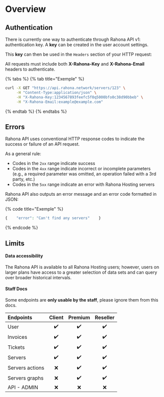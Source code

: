 # Overview

## Authentication

There is currently one way to authenticate through Rahona API v1: authentication key. A **key** can be created in the user account settings.

This **key** can then be used in the `Headers` section of your HTTP request:

All requests must include both **X-Rahona-Key** and **X-Rahona-Email** headers to authenticate.

{% tabs %}
{% tab title="Exemple" %}
```bash
curl -X GET "https://api.rahona.network/servers/123" \
     -H "Content-Type:application/json" \
     -H "X-Rahona-Key:1234567893feefc5f0q5000bfo0c38d90bbeb" \
     -H "X-Rahona-Email:example@example.com"
```
{% endtab %}
{% endtabs %}

## Errors

Rahona API uses conventional HTTP response codes to indicate the success or failure of an API request.

As a general rule:

* Codes in the `2xx` range indicate success
* Codes in the `4xx` range indicate incorrect or incomplete parameters \(e.g., a required parameter was omitted, an operation failed with a 3rd party, etc.\)
* Codes in the `5xx` range indicate an error with Rahona Hosting servers

Rahona API also outputs an error message and an error code formatted in JSON:

{% code title="Exemple" %}
```php
{    "error": "Can't find any servers"    }
```
{% endcode %}

## Limits

#### Data accessibility <a id="data-accessibility"></a>

The Rahona API is available to all Rahona Hosting users; however, users on larger plans have access to a greater selection of data sets and can query over broader historical intervals.

#### Staff Docs <a id="data-accessibility"></a>

Some endpoints are **only usable by the staff**, please ignore them from this docs.



| Endpoints | Client | Premium | Reseller |
| :--- | :---: | :---: | :---: |
| User | ✔️ | ✔️ | ✔️ |
| Invoices | ✔️ | ✔️ | ✔️ |
| Tickets | ✔️ | ✔️ | ✔️ |
| Servers | ✔️ | ✔️ | ✔️ |
| Servers actions | ❌ | ✔️ | ✔️ |
| Servers graphs | ❌ | ✔️ | ✔️ |
| API - ADMIN | ❌ | ❌ | ❌ |

